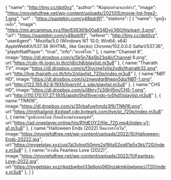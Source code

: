 {
"name": "http://tiny.cc/dpt0vz",
"author": "Kopioอย่ามาแอปอ่าง",
"image": "https://moviehdfree.net/wp-content/uploads/2021/05/movie-hd-free2-1.png",
"url" : "https://pastebin.com/y48qdrR1",
"stations": 
[
{
"name": "ผูหญิงเหล็ก",
"image": "https://mjj.arcanimus.xyz/file/636361b00a834Dvj/360/hls/part-3.png",
"url": "https://pastebin.com/y48qdrR1",
"referer": "http://tiny.cc/dpt0vz",
"userAgent": "Mozilla/5.0 (Windows NT 10.0; Win64; x64) AppleWebKit/537.36 (KHTML, like Gecko) Chrome/102.0.0.0 Safari/537.36",
"playInNatPlayer": "true",
"info":"พากษ์ไทย "
},
{
name:"Channel 8",
image:"https://dl.dropbox.com/s/5k5n74q5b23q4ii/Channel 8.png",
url:"https://cdn-th.login.in.th/ch8/ch8/playlist.m3u8"
},
{
name:"Thairath TV",
image:"https://dl.dropbox.com/s/f3ivcme1v0p2xdb/thairath32.png",
url:"http://live.thairath.co.th/trtv2/playlist_720p/index.m3u8"
},
{
name:"NBT HD",
image:"https://dl.dropbox.com/s/znwodgr8hepn5dq/NBT-1.png",
url:"http://122.155.92.8:1935/live/ch1_L.sdp/playlist.m3u8"
},
{
name:"CH5 HD",
image:"https://dl.dropbox.com/s/i8bry7z3j9rjl5m/CH5-1.png",
url:"http://110.170.117.27:1935/apptv5hd1live/vdo-tv5hd1/playlist.m3u8"
},
{
name:"TNN16",
image:"https://dl.dropbox.com/s/35rbafuwhmdz3f6/TNN16.png",
url:"https://tnnthailand-8zdgwf.cdn.byteark.com/live/pl_720p/index.m3u8"
},
{
name:"ดูหนังออนไลน์ เรือคลั่งเกมล่าเดนมนุษย์",
url:"https://ad.oneplayer.online/hls/RYdEOYZ/file_720.mp4/index-v1-a1.m3u8"
},
{
name:"Halloween Ends (2022) ปิดฉากฮาโลวีน",
image:"https://moviehdfree.net/wp-content/uploads/2022/10/Halloween-Ends-20222.jpg",
url:"https://mygetplay.xyz/ugi7al3ylnot50mm2sf8jta52sg61e5x3kt/720/index.m3u8"
},
{
name:"ทวงคืน Fearless Love (2022)",
image:"https://moviehdfree.net/wp-content/uploads/2022/11/Fearless-Love-2022.jpg",
url:"https://mygetplay.xyz/rkqzbwjbnl33e6ojo060nzakmkijjwbepci/720/index.m3u8"
},
]
}

